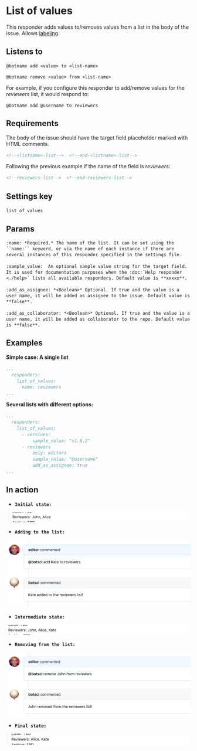 List of values
==============

This responder adds values to/removes values from a list in the body of the issue.
Allows [labeling](../labeling).

## Listens to

```
@botname add <value> to <list-name>
```
```
@botname remove <value> from <list-name>
```

For example, if you configure this responder to add/remove values for the _reviewers_ list, it would respond to:
```
@botname add @username to reviewers
```
## Requirements


The body of the issue should have the target field placeholder marked with HTML comments.

```html
<!--<listname>-list-->  <!--end-<listname>-list-->
```
Following the previous example if the name of the field is _reviewers_:
```html
<!--reviewers-list-->  <!--end-reviewers-list-->
```

## Settings key

`list_of_values`

## Params
```eval_rst
:name: *Required.* The name of the list. It can be set using the ``name:`` keyword, or via the name of each instance if there are several instances of this responder specified in the settings file.

:sample_value:  An optional sample value string for the target field. It is used for documentation purposes when the :doc:`Help responder <./help>` lists all available responders. Default value is **xxxxx**.

:add_as_assignee: *<Boolean>* Optional. If true and the value is a user name, it will be added as assignee to the issue. Default value is **false**.

:add_as_collaborator: *<Boolean>* Optional. If true and the value is a user name, it will be added as collaborator to the repo. Default value is **false**.
```

## Examples

**Simple case: A single list**
```yaml
...
  responders:
    list_of_values:
      name: reviewers
...
```

**Several lists with different options:**
```yaml
...
  responders:
    list_of_values:
      - versions:
          sample_value: "v1.0.2"
      - reviewers
          only: editors
          sample_value: "@username"
          add_as_assignee: true
...
```

## In action

* **`Initial state:`**

![](../images/responders/list_of_values_1.png "List of values responder in action: initial state")

* **`Adding to the list:`**

![](../images/responders/list_of_values_2.png "List of values responder in action: adding an element")

* **`Intermediate state:`**

![](../images/responders/list_of_values_3.png "List of values responder in action: intermediate state")

* **`Removing from the list:`**

![](../images/responders/list_of_values_4.png "List of values responder in action: removing an element")

* **`Final state:`**

![](../images/responders/list_of_values_5.png "List of values responder in action: final state")
